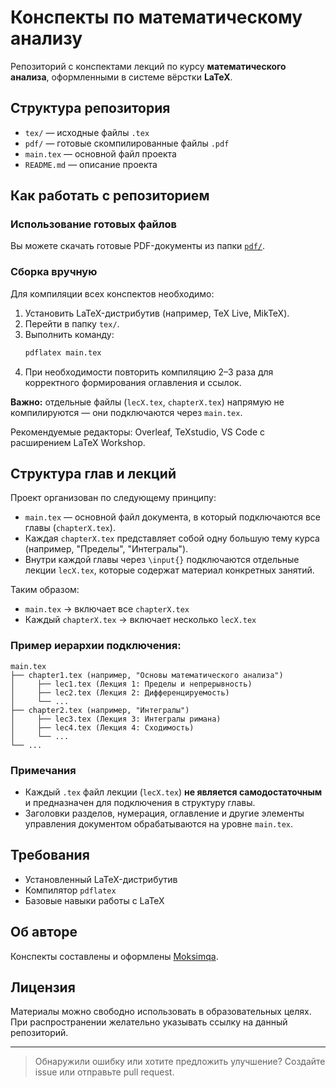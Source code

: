 
# Конспекты по математическому анализу

Репозиторий с конспектами лекций по курсу **математического анализа**, оформленными в системе вёрстки **LaTeX**.

## Структура репозитория

- `tex/` — исходные файлы `.tex`
- `pdf/` — готовые скомпилированные файлы `.pdf`
- `main.tex` — основной файл проекта
- `README.md` — описание проекта

## Как работать с репозиторием

### Использование готовых файлов

Вы можете скачать готовые PDF-документы из папки [`pdf/`](./pdf).

### Сборка вручную

Для компиляции всех конспектов необходимо:

1. Установить LaTeX-дистрибутив (например, TeX Live, MikTeX).
2. Перейти в папку `tex/`.
3. Выполнить команду:
   ```bash
   pdflatex main.tex
   ```
4. При необходимости повторить компиляцию 2–3 раза для корректного формирования оглавления и ссылок.

**Важно:** отдельные файлы (`lecX.tex`, `chapterX.tex`) напрямую не компилируются — они подключаются через `main.tex`.

Рекомендуемые редакторы: Overleaf, TeXstudio, VS Code с расширением LaTeX Workshop.

## Структура глав и лекций

Проект организован по следующему принципу:

- `main.tex` — основной файл документа, в который подключаются все главы (`chapterX.tex`).
- Каждая `chapterX.tex` представляет собой одну большую тему курса (например, "Пределы", "Интегралы").
- Внутри каждой главы через `\input{}` подключаются отдельные лекции `lecX.tex`, которые содержат материал конкретных занятий.

Таким образом:

- `main.tex` → включает все `chapterX.tex`
- Каждый `chapterX.tex` → включает несколько `lecX.tex`

### Пример иерархии подключения:

```
main.tex
├── chapter1.tex (например, "Основы математического анализа")
│     ├── lec1.tex (Лекция 1: Пределы и непрерывность)
│     ├── lec2.tex (Лекция 2: Дифференцируемость)
│     └── ...
├── chapter2.tex (например, "Интегралы")
│     ├── lec3.tex (Лекция 3: Интегралы римана)
│     ├── lec4.tex (Лекция 4: Сходимость)
│     └── ...
└── ...
```

### Примечания

- Каждый `.tex` файл лекции (`lecX.tex`) **не является самодостаточным** и предназначен для подключения в структуру главы.
- Заголовки разделов, нумерация, оглавление и другие элементы управления документом обрабатываются на уровне `main.tex`.

## Требования

- Установленный LaTeX-дистрибутив
- Компилятор `pdflatex`
- Базовые навыки работы с LaTeX

## Об авторе

Конспекты составлены и оформлены [Moksimqa](https://github.com/Moksimqa).

## Лицензия

Материалы можно свободно использовать в образовательных целях. При распространении желательно указывать ссылку на данный репозиторий.

---

> Обнаружили ошибку или хотите предложить улучшение? Создайте issue или отправьте pull request.
